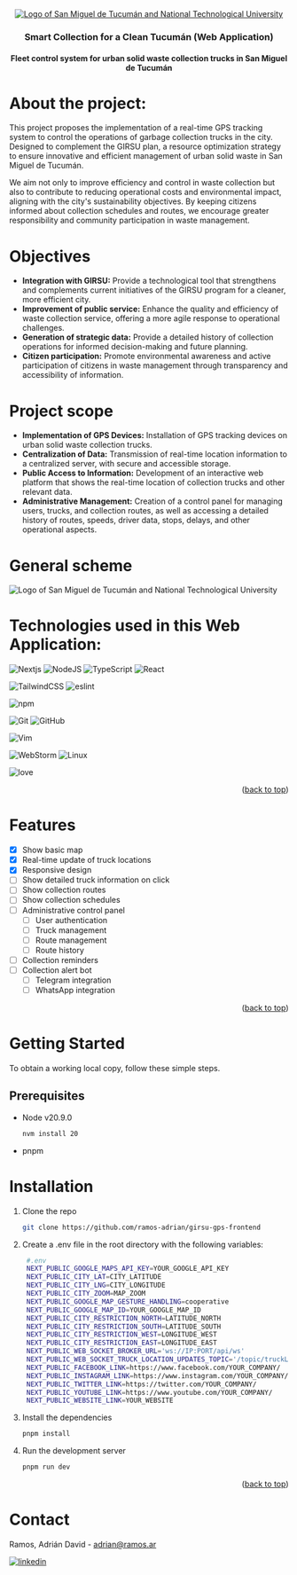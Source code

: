 <a name="readme-top"></a>
<br />
<div align="center">
  <a href="public/SMT_UTN.png">
    <img src="https://i.imgur.com/rY92D2Q.png" alt="Logo of San Miguel de Tucumán and National Technological University">
  </a>
<h3 align="center">Smart Collection for a Clean Tucumán (Web Application)</h3>
<h4 align="center">Fleet control system for urban solid waste collection trucks in San Miguel de Tucumán</h4>
</div>

# About the project:
This project proposes the implementation of a real-time GPS tracking system to control the operations of garbage collection trucks in the city. Designed to complement the GIRSU plan, a resource optimization strategy to ensure innovative and efficient management of urban solid waste in San Miguel de Tucumán.

We aim not only to improve efficiency and control in waste collection but also to contribute to reducing operational costs and environmental impact, aligning with the city's sustainability objectives. By keeping citizens informed about collection schedules and routes, we encourage greater responsibility and community participation in waste management.

# Objectives
- **Integration with GIRSU:** Provide a technological tool that strengthens and complements current initiatives of the GIRSU program for a cleaner, more efficient city.
- **Improvement of public service:** Enhance the quality and efficiency of waste collection service, offering a more agile response to operational challenges.
- **Generation of strategic data:** Provide a detailed history of collection operations for informed decision-making and future planning.
- **Citizen participation:** Promote environmental awareness and active participation of citizens in waste management through transparency and accessibility of information.

# Project scope
- **Implementation of GPS Devices:** Installation of GPS tracking devices on urban solid waste collection trucks.
- **Centralization of Data:** Transmission of real-time location information to a centralized server, with secure and accessible storage.
- **Public Access to Information:** Development of an interactive web platform that shows the real-time location of collection trucks and other relevant data.
- **Administrative Management:** Creation of a control panel for managing users, trucks, and collection routes, as well as accessing a detailed history of routes, speeds, driver data, stops, delays, and other operational aspects.

# General scheme
<img src="https://i.imgur.com/yFy4IQc.png" alt="Logo of San Miguel de Tucumán and National Technological University">

# Technologies used in this Web Application:
![Nextjs](https://img.shields.io/badge/Next.js-000?logo=nextdotjs&logoColor=fff&style=for-the-badge) ![NodeJS](https://img.shields.io/badge/node.js-6DA55F?style=for-the-badge&logo=node.js&logoColor=white)
![TypeScript](https://img.shields.io/badge/typescript-%23007ACC.svg?style=for-the-badge&logo=typescript&logoColor=white)  ![React](https://img.shields.io/badge/React-20232A?style=for-the-badge&logo=react&logoColor=61DAFB)

![TailwindCSS](https://img.shields.io/badge/tailwindcss-%2338B2AC.svg?style=for-the-badge&logo=tailwind-css&logoColor=white) ![eslint](https://img.shields.io/badge/eslint-3A33D1?style=for-the-badge&logo=eslint&logoColor=white)

![npm](https://img.shields.io/badge/npm-CB3837?style=for-the-badge&logo=npm&logoColor=white)

![Git](https://img.shields.io/badge/git-%23F05033.svg?style=for-the-badge&logo=git&logoColor=white) ![GitHub](https://img.shields.io/badge/github-%23121011.svg?style=for-the-badge&logo=github&logoColor=white)

![Vim](https://img.shields.io/badge/VIM-%2311AB00.svg?&style=for-the-badge&logo=vim&logoColor=white)

![WebStorm](https://img.shields.io/badge/webstorm-143?style=for-the-badge&logo=webstorm&logoColor=white&color=black) ![Linux](https://img.shields.io/badge/Linux-FCC624?style=for-the-badge&logo=linux&logoColor=black)

![love](http://ForTheBadge.com/images/badges/built-with-love.svg)

<p align="right">(<a href="#readme-top">back to top</a>)</p>

# Features

- [x] Show basic map
- [x] Real-time update of truck locations
- [x] Responsive design
- [ ] Show detailed truck information on click
- [ ] Show collection routes
- [ ] Show collection schedules
- [ ] Administrative control panel
  - [ ] User authentication
  - [ ] Truck management
  - [ ] Route management
  - [ ] Route history
- [ ] Collection reminders
- [ ] Collection alert bot
  - [ ] Telegram integration
  - [ ] WhatsApp integration

<p align="right">(<a href="#readme-top">back to top</a>)</p>

<!-- GETTING STARTED -->
# Getting Started

To obtain a working local copy, follow these simple steps.

## Prerequisites
* Node v20.9.0
  ```sh
  nvm install 20
  ```
* pnpm

# Installation

1. Clone the repo
   ```sh
   git clone https://github.com/ramos-adrian/girsu-gps-frontend
   ```
2. Create a .env file in the root directory with the following variables:
   ```sh
    #.env
    NEXT_PUBLIC_GOOGLE_MAPS_API_KEY=YOUR_GOOGLE_API_KEY
    NEXT_PUBLIC_CITY_LAT=CITY_LATITUDE
    NEXT_PUBLIC_CITY_LNG=CITY_LONGITUDE
    NEXT_PUBLIC_CITY_ZOOM=MAP_ZOOM
    NEXT_PUBLIC_GOOGLE_MAP_GESTURE_HANDLING=cooperative
    NEXT_PUBLIC_GOOGLE_MAP_ID=YOUR_GOOGLE_MAP_ID
    NEXT_PUBLIC_CITY_RESTRICTION_NORTH=LATITUDE_NORTH
    NEXT_PUBLIC_CITY_RESTRICTION_SOUTH=LATITUDE_SOUTH
    NEXT_PUBLIC_CITY_RESTRICTION_WEST=LONGITUDE_WEST
    NEXT_PUBLIC_CITY_RESTRICTION_EAST=LONGITUDE_EAST
    NEXT_PUBLIC_WEB_SOCKET_BROKER_URL='ws://IP:PORT/api/ws'
    NEXT_PUBLIC_WEB_SOCKET_TRUCK_LOCATION_UPDATES_TOPIC='/topic/truckLocationUpdates'
    NEXT_PUBLIC_FACEBOOK_LINK=https://www.facebook.com/YOUR_COMPANY/
    NEXT_PUBLIC_INSTAGRAM_LINK=https://www.instagram.com/YOUR_COMPANY/
    NEXT_PUBLIC_TWITTER_LINK=https://twitter.com/YOUR_COMPANY/
    NEXT_PUBLIC_YOUTUBE_LINK=https://www.youtube.com/YOUR_COMPANY/
    NEXT_PUBLIC_WEBSITE_LINK=YOUR_WEBSITE
   ```
3. Install the dependencies
   ```sh
   pnpm install
   ```
4. Run the development server
   ```sh
   pnpm run dev
   ```

<p align="right">(<a href="#readme-top">back to top</a>)</p>

# Contact
Ramos, Adrián David - adrian@ramos.ar

[![linkedin](https://img.shields.io/badge/LinkedIn-0077B5?style=for-the-badge&logo=linkedin&logoColor=white)](www.linkedin.com/in/adrian-david-ramos) 